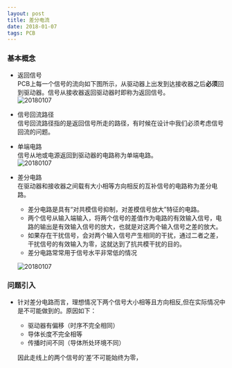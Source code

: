 ```yaml
---
layout: post
title: 差分电流
date: 2018-01-07 
tags: PCB  
---
```


### 基本概念
* 返回信号    
    PCB上每一个信号的流向如下图所示，从驱动器上出发到达接收器之后**必须**回到驱动器。信号从接收器返回驱动器时即称为返回信号。  
    ![20180107](/images/post/2018-01-07-差分电流/2018-01-07-PCB中信号的流向.png)  

* 信号回流路径  
    信号回流路径指的是返回信号所走的路径，有时候在设计中我们必须考虑信号回流的问题。

* 单端电路   
    信号从地或电源返回到驱动器的电路称为单端电路。  
    ![20180107](/images/post/2018-01-07-差分电流/2018-01-06-典型的单端电路.png)  

* 差分电路   
    在驱动器和接收器之间载有大小相等方向相反的互补信号的电路称为差分电路。
    * 差分电路是具有“对共模信号抑制，对差模信号放大”特征的电路。      
    * 两个信号从输入端输入，将两个信号的差值作为电路的有效输入信号，电路的输出是有效输入信号的放大，也就是对这两个输入信号之差的放大。   
    * 如果存在干扰信号，会对两个输入信号产生相同的干扰，通过二者之差，干扰信号的有效输入为零，这就达到了抗共模干扰的目的。    
    * 差分电路常常用于信号水平非常低的情况   

    ![20180107](/images/post/2018-01-07-差分电流/2018-01-06-典型的差分电路.png)     

### 问题引入
* 针对差分电路而言，理想情况下两个信号大小相等且方向相反,但在实际情况中是不可能做到的。原因如下：     
    * 驱动器有偏移（时序不完全相同）   
    * 导体长度不完全相等   
    * 传播时间不同（导体所处环境不同）    

    因此走线上的两个信号的‘差’不可能始终为零，